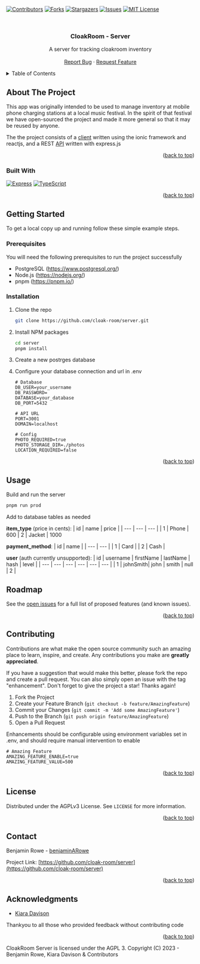 <!-- Improved compatibility of back to top link: See: https://github.com/othneildrew/Best-README-Template/pull/73 -->

<a name="readme-top"></a>

<!--
*** Thanks for checking out the Best-README-Template. If you have a suggestion
*** that would make this better, please fork the repo and create a pull request
*** or simply open an issue with the tag "enhancement".
*** Don't forget to give the project a star!
*** Thanks again! Now go create something AMAZING! :D
-->

<!-- PROJECT SHIELDS -->
<!--
*** I'm using markdown "reference style" links for readability.
*** Reference links are enclosed in brackets [ ] instead of parentheses ( ).
*** See the bottom of this document for the declaration of the reference variables
*** for contributors-url, forks-url, etc. This is an optional, concise syntax you may use.
*** https://www.markdownguide.org/basic-syntax/#reference-style-links
-->

[![Contributors][contributors-shield]][contributors-url]
[![Forks][forks-shield]][forks-url]
[![Stargazers][stars-shield]][stars-url]
[![Issues][issues-shield]][issues-url]
[![MIT License][license-shield]][license-url]

<!-- [![LinkedIn][linkedin-shield]][linkedin-url] -->

<!-- PROJECT LOGO -->
<br />
<div align="center">
  <!-- <a href="https://github.com/cloak-room/server">
    <img src="images/logo.png" alt="Logo" width="80" height="80">
  </a> -->

<h3 align="center">CloakRoom - Server</h3>

  <p align="center">
    A server for tracking cloakroom inventory
    <!-- <br />
    <a href="https://github.com/cloak-room/server"><strong>Explore the docs »</strong></a> -->
    <br />
    <br />
    <!-- <a href="https://github.com/cloak-room/server">View Demo</a>
    · -->
    <a href="https://github.com/cloak-room/server/issues">Report Bug</a>
    ·
    <a href="https://github.com/cloak-room/server/issues">Request Feature</a>
  </p>
</div>

<!-- TABLE OF CONTENTS -->
<details>
  <summary>Table of Contents</summary>
  <ol>
    <li>
      <a href="#about-the-project">About The Project</a>
      <ul>
        <li><a href="#built-with">Built With</a></li>
      </ul>
    </li>
    <li>
      <a href="#getting-started">Getting Started</a>
      <ul>
        <li><a href="#prerequisites">Prerequisites</a></li>
        <li><a href="#installation">Installation</a></li>
      </ul>
    </li>
    <li><a href="#usage">Usage</a></li>
    <li><a href="#roadmap">Roadmap</a></li>
    <li><a href="#contributing">Contributing</a></li>
    <li><a href="#license">License</a></li>
    <li><a href="#contact">Contact</a></li>
    <li><a href="#acknowledgments">Acknowledgments</a></li>
  </ol>
</details>

<!-- ABOUT THE PROJECT -->

## About The Project

<!-- [![Product Name Screen Shot][product-screenshot]](https://example.com) -->

This app was originally intended to be used to manage inventory at mobile phone charging stations at a local music festival. In the spirit of that festival we have open-sourced the project and made it more general so that it may be reused by anyone.

The the project consists of a [client](https://github.com/cloak-room/client) written using the ionic framework and reactjs, and a REST [API](https://github.com/cloak-room/server) written with express.js

<p align="right">(<a href="#readme-top">back to top</a>)</p>

### Built With

[![Express][expressjs.com]][express-url]
[![TypeScript][typescript-badge]][typescript-url]

<p align="right">(<a href="#readme-top">back to top</a>)</p>

<!-- GETTING STARTED -->

## Getting Started

To get a local copy up and running follow these simple example steps.

### Prerequisites

You will need the following prerequisites to run the project successfully

- PostgreSQL (https://www.postgresql.org/)
- Node.js (https://nodejs.org/)
- pnpm (https://pnpm.io/)
<!--
  Windows (powershell):

  ```
  iwr https://get.pnpm.io/install.ps1 -useb | iex
  ```

  OSX:

  ```
  brew install pnpm
  ```

  Debian Based:

  ```sh
  sudo apt install pnpm
  ```

  Arch Based:

  ```sh
  sudo pacman -S pnpm
  ``` -->

### Installation

1. Clone the repo
   ```sh
   git clone https://github.com/cloak-room/server.git
   ```
2. Install NPM packages
   ```sh
   cd server
   pnpm install
   ```
3. Create a new postrges database
4. Configure your database connection and url in .env

   ```shell
   # Database
   DB_USER=your_username
   DB_PASSWORD=
   DATABASE=your_database
   DB_PORT=5432

   # API URL
   PORT=3001
   DOMAIN=localhost

   # Config
   PHOTO_REQUIRED=true
   PHOTO_STORAGE_DIR=./photos
   LOCATION_REQUIRED=false
   ```

<p align="right">(<a href="#readme-top">back to top</a>)</p>

<!-- USAGE EXAMPLES -->

## Usage

Build and run the server

```sh
pnpm run prod
```

Add to database tables as needed

**item_type** (price in cents):
| id | name | price |
| --- | --- | --- |
| 1 | Phone | 600
| 2 | Jacket | 1000

**payment_method**:
| id | name |
| --- | --- |
| 1 | Card |
| 2 | Cash |

**user** (auth currently unsupported):
| id | username | firstName | lastName | hash | level |
| --- | --- | --- | --- | --- | --- |
| 1 | johnSmith| john | smith | null | 2 |

<!-- _For more examples, please refer to the [Documentation](https://example.com)_

<p align="right">(<a href="#readme-top">back to top</a>)</p> -->

<!-- ROADMAP -->

## Roadmap

<!--
- [ ] Login
- [ ] Search
  - [ ] Remove Inventory
- [ ] Add Inventory -->

See the [open issues](https://github.com/cloak-room/server/issues) for a full list of proposed features (and known issues).

<p align="right">(<a href="#readme-top">back to top</a>)</p>

<!-- CONTRIBUTING -->

## Contributing

Contributions are what make the open source community such an amazing place to learn, inspire, and create. Any contributions you make are **greatly appreciated**.

If you have a suggestion that would make this better, please fork the repo and create a pull request. You can also simply open an issue with the tag "enhancement".
Don't forget to give the project a star! Thanks again!

1. Fork the Project
2. Create your Feature Branch (`git checkout -b feature/AmazingFeature`)
3. Commit your Changes (`git commit -m 'Add some AmazingFeature'`)
4. Push to the Branch (`git push origin feature/AmazingFeature`)
5. Open a Pull Request

Enhancements should be configurable using environment variables set in .env, and should require manual intervention to enable

```shell
# Amazing Feature
AMAZING_FEATURE_ENABLE=true
AMAZING_FEATURE_VALUE=500
```

<p align="right">(<a href="#readme-top">back to top</a>)</p>

<!-- LICENSE -->

## License

Distributed under the AGPLv3 License. See `LICENSE` for more information.

<p align="right">(<a href="#readme-top">back to top</a>)</p>

<!-- CONTACT -->

## Contact

Benjamin Rowe - [benjaminARowe](https://github.com/benjaminARowe)

Project Link: [https://github.com/cloak-room/server](https://github.com/cloak-room/server)

<p align="right">(<a href="#readme-top">back to top</a>)</p>

<!-- ACKNOWLEDGMENTS -->

## Acknowledgments

- [Kiara Davison](https://github.com/kkdav)

Thankyou to all those who provided feedback without contributing code

<p align="right">(<a href="#readme-top">back to top</a>)</p>

<!-- MARKDOWN LINKS & IMAGES -->
<!-- https://www.markdownguide.org/basic-syntax/#reference-style-links -->

CloakRoom Server is licensed under the AGPL 3. Copyright (C) 2023 - Benjamin Rowe, Kiara Davison & Contributors

[contributors-shield]: https://img.shields.io/github/contributors/cloak-room/server.svg?style=for-the-badge
[contributors-url]: https://github.com/cloak-room/server/graphs/contributors
[forks-shield]: https://img.shields.io/github/forks/cloak-room/server.svg?style=for-the-badge
[forks-url]: https://github.com/cloak-room/server/network/members
[stars-shield]: https://img.shields.io/github/stars/cloak-room/server.svg?style=for-the-badge
[stars-url]: https://github.com/cloak-room/server/stargazers
[issues-shield]: https://img.shields.io/github/issues/cloak-room/server.svg?style=for-the-badge
[issues-url]: https://github.com/cloak-room/server/issues
[license-shield]: https://img.shields.io/github/license/cloak-room/server.svg?style=for-the-badge
[license-url]: https://github.com/cloak-room/server/blob/master/LICENSE
[linkedin-shield]: https://img.shields.io/badge/-LinkedIn-black.svg?style=for-the-badge&logo=linkedin&colorB=555
[linkedin-url]: https://linkedin.com/in/linkedin_username
[product-screenshot]: images/screenshot.png
[next.js]: https://img.shields.io/badge/next.js-000000?style=for-the-badge&logo=nextdotjs&logoColor=white
[next-url]: https://nextjs.org/
[react.js]: https://img.shields.io/badge/React-20232A?style=for-the-badge&logo=react&logoColor=61DAFB
[react-url]: https://reactjs.org/
[vue.js]: https://img.shields.io/badge/Vue.js-35495E?style=for-the-badge&logo=vuedotjs&logoColor=4FC08D
[vue-url]: https://vuejs.org/
[angular.io]: https://img.shields.io/badge/Angular-DD0031?style=for-the-badge&logo=angular&logoColor=white
[angular-url]: https://angular.io/
[svelte.dev]: https://img.shields.io/badge/Svelte-4A4A55?style=for-the-badge&logo=svelte&logoColor=FF3E00
[svelte-url]: https://svelte.dev/
[laravel.com]: https://img.shields.io/badge/Laravel-FF2D20?style=for-the-badge&logo=laravel&logoColor=white
[laravel-url]: https://laravel.com
[bootstrap.com]: https://img.shields.io/badge/Bootstrap-563D7C?style=for-the-badge&logo=bootstrap&logoColor=white
[bootstrap-url]: https://getbootstrap.com
[jquery.com]: https://img.shields.io/badge/jQuery-0769AD?style=for-the-badge&logo=jquery&logoColor=white
[jquery-url]: https://jquery.com
[expressjs.com]: https://img.shields.io/static/v1?style=for-the-badge&message=Express&color=000000&logo=Express&logoColor=FFFFFF&label=
[express-url]: https://expressjs.com/
[typeorm-badge]: https://img.shields.io/badge/Express.js-404D59?style=for-the-badge
[typeorm-url]: https://expressjs.com/
[typescript-badge]: https://img.shields.io/static/v1?style=for-the-badge&message=TypeScript&color=3178C6&logo=TypeScript&logoColor=FFFFFF&label=
[typescript-url]: https://www.typescriptlang.org/
